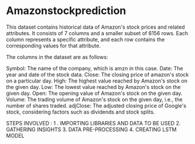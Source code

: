 # Amazonstockprediction

This dataset contains historical data of Amazon's stock prices and related attributes. It consists of 7 columns and a smaller subset of 6156 rows. Each column represents a specific attribute, and each row contains the corresponding values for that attribute.

The columns in the dataset are as follows:

Symbol: The name of the company, which is amzn in this case. Date: The year and date of the stock data. Close: The closing price of amazon's stock on a particular day. High: The highest value reached by Amazon's stock on the given day. Low: The lowest value reached by Amazon's stock on the given day. Open: The opening value of Amazon's stock on the given day. Volume: The trading volume of Amazon's stock on the given day, i.e., the number of shares traded. adjClose: The adjusted closing price of Google's stock, considering factors such as dividends and stock splits.

STEPS INVOLVED :
1 . IMPORTING LIBRARIES AND DATA TO BE USED
2. GATHERING INSIGHTS
3. DATA PRE-PROCESSING
4. CREATING LSTM MODEL
